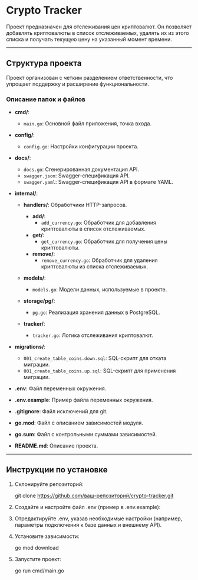 # Crypto Tracker

Проект предназначен для отслеживания цен криптовалют. Он позволяет добавлять криптовалюты в список отслеживаемых, удалять их из этого списка и получать текущую цену на указанный момент времени.

---

## Структура проекта

Проект организован с четким разделением ответственности, что упрощает поддержку и расширение функциональности.

### Описание папок и файлов

- **cmd/**:
  - `main.go`: Основной файл приложения, точка входа.

- **config/**:  
  - `config.go`: Настройки конфигурации проекта.

- **docs/**:  
  - `docs.go`: Сгенерированная документация API.  
  - `swagger.json`: Swagger-спецификация API.  
  - `swagger.yaml`: Swagger-спецификация API в формате YAML.

- **internal/**:  
  - **handlers/**: Обработчики HTTP-запросов.  
    - **add/**:  
      - `add_currency.go`: Обработчик для добавления криптовалюты в список отслеживаемых.  
    - **get/**:  
      - `get_currency.go`: Обработчик для получения цены криптовалюты.  
    - **remove/**:  
      - `remove_currency.go`: Обработчик для удаления криптовалюты из списка отслеживаемых.  

  - **models/**:  
    - `models.go`: Модели данных, используемые в проекте.  

  - **storage/pg/**:  
    - `pg.go`: Реализация хранения данных в PostgreSQL.  

  - **tracker/**:  
    - `tracker.go`: Логика отслеживания криптовалют.  

- **migrations/**:  
  - `001_create_table_coins.down.sql`: SQL-скрипт для отката миграции.  
  - `001_create_table_coins.up.sql`: SQL-скрипт для применения миграции.  

- **.env**: Файл переменных окружения.  
- **.env.example**: Пример файла переменных окружения.  
- **.gitignore**: Файл исключений для git.  
- **go.mod**: Файл с описанием зависимостей модуля.  
- **go.sum**: Файл с контрольными суммами зависимостей.  
- **README.md**: Описание проекта.  

---

## Инструкции по установке

1. Склонируйте репозиторий:

    git clone https://github.com/ваш-репозиторий/crypto-tracker.git

2. Создайте и настройте файл .env (пример в .env.example):

3. Отредактируйте .env, указав необходимые настройки (например, параметры подключения к базе данных и внешнему API).

4. Установите зависимости:

    go mod download

5. Запустите проект:

    go run cmd/main.go
